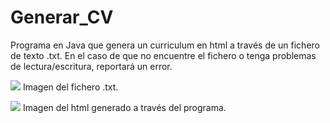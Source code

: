 # Generar_CV
Programa en Java que genera un curriculum en html a través de un fichero de texto .txt. En el caso de que no encuentre el fichero o tenga problemas de lectura/escritura, reportará un error.

![](1.png)
Imagen del fichero .txt.

![](1.png)
Imagen del html generado a través del programa.
